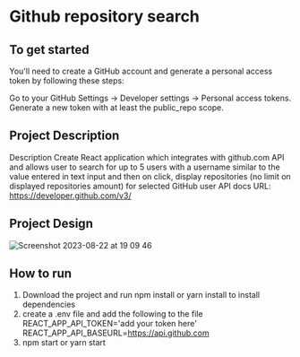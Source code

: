 # Github repository search
## To get started 
You'll need to create a GitHub account and generate a personal access token by following these steps:

Go to your GitHub Settings -> Developer settings -> Personal access tokens.
Generate a new token with at least the public_repo scope.

## Project Description
Description Create React application which integrates with github.com API and allows user to search for up to 5 users with a username similar to the value entered in text input and then on click, display repositories (no limit on displayed repositories amount) for selected GitHub user API docs URL: https://developer.github.com/v3/ 

## Project Design
![Screenshot 2023-08-22 at 19 09 46](https://github.com/tbaba007/githubexplorer/assets/8265236/749a41c9-b5da-48d6-9758-d90ceebd3750)

## How to run 
1. Download the project and run npm install or yarn install to install dependencies
2. create a .env file and add the following to the file
REACT_APP_API_TOKEN='add your token here'
REACT_APP_API_BASEURL=https://api.github.com
3. npm start or yarn start


